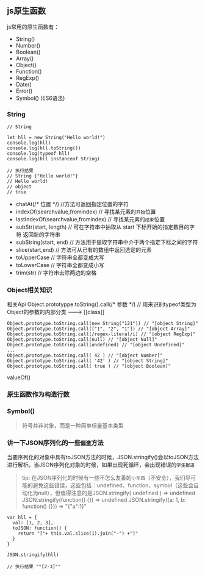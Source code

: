 ## js原生函数

js常用的原生函数有：
- String()
- Number()
- Boolean()
- Array()
- Object()
- Function()
- RegExp()
- Date()
- Error()
- Symbol() (ES6语法)

### String
```
// String

let hll = new String("Hello world!")
console.log(hll)
console.log(hll.toString())
console.log(typeof hll)
console.log(hll instanceof String)

// 执行结果 
// String {"Hello world!"}
// Hello world!
// object
// true
```
- chatAt(/* 位置 */) //方法可返回指定位置的字符
- indexOf(searchvalue,fromindex) // 寻找某元素的`开始`位置
- lastIndexOf(searchvalue,fromindex) // 寻找某元素的`结束`位置
- subStr(start, length) // 可在字符串中抽取从 start 下标开始的指定数目的字符 返回新的字符串
- subString(start, end) // 方法用于提取字符串中介于两个指定下标之间的字符
- slice(start,end) // 方法可从已有的数组中返回选定的元素
- toUpperCase // 字符串全都变成大写
- toLowerCase // 字符串全都变成小写
- trim(str) // 字符串去除两边的空格

### Object相关知识
相关Api
Object.prototyppe.toString().call(/* 参数 */) // 用来识别typeof类型为Object的参数的内部分类 ---> [[class]]
```
Object.prototype.toString.call(new String("121")) // "[object String]"
Object.prototype.toString.call(["1", "2", "1"]) // "[object Array]"
Object.prototype.toString.call(/regex-literal/i) // "[object RegExp]"
Object.prototype.toString.call(null) // "[object Null]"
Object.prototype.toString.call(undefined) // "[object Undefined]"
... 
Object.prototype.toString.call( 42 ) // "[object Number]"
Object.prototype.toString.call( '42' ) // "[object String]"
Object.prototype.toString.call( true ) // "[object Boolean]"
```
valueOf()

### 原生函数作为构造行数

### Symbol()
> 符号并非对象，而是一种简单标量基本类型

### 讲一下JSON序列化的一些`偏激`方法
当要序列化的对象中具有toJSON方法的时候，JSON.stringify()会以toJSON方法进行解析。当JSON序列化对象的时候，如果出现死循环，会出现错误的`学生报道`

> tip: 在JSON序列化的时候有一些不怎么友善的`小东西`（不安全），我们尽可能的避免这些错误，这些包括：undefined、function、symbol（这些会自动化为null），但值得注意的是JSON.stringify( undefined ) =>  undefined  JSON.stringify(function() {}) => undefined JSON.stringify({a: 1, b: function() {}}) => "{"a":1}"

```
var hll = {
  val: [1, 2, 3],
  toJSON: function() {
    return "["+ this.val.slice(1).join("-") +"]"
  }
}

JSON.stringify(hll)

// 执行结果 ""[2-3]""
```

